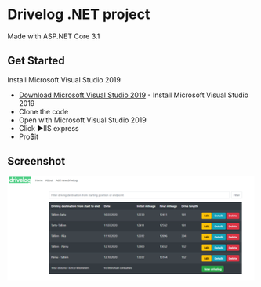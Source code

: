 
Drivelog .NET project
============

Made with ASP.NET Core 3.1

## Get Started

Install Microsoft Visual Studio 2019
* [Download Microsoft Visual Studio 2019](https://visualstudio.microsoft.com/downloads/) - Install Microsoft Visual Studio 2019
* Clone the code
* Open with Microsoft Visual Studio 2019
* Click ►IIS express 
* Pro$it

## Screenshot

<img src="https://raw.githubusercontent.com/erikmaide/test/master/drivelog2.png" />
